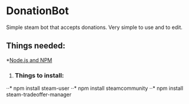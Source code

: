 # DonationBot
Simple steam bot that accepts donations. Very simple to use and to edit. 

## Things needed:
*[Node.js and NPM](https://nodejs.org/en/)

1. ### Things to install: 
⋅⋅* npm install steam-user
⋅⋅* npm install steamcommunity
⋅⋅* npm install steam-tradeoffer-manager


